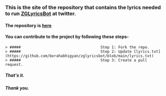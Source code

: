 ### This is the site of the repository that contains the lyrics needed to run [ZGLyricsBot](twitter.com/ZGLyricsBot) at twitter.
#### The repository is [here](https://github.com/borahabhigyan/zglyricsbot/)
#### You can contribute to the project by following these steps-
	> #####                                    Step 1: Fork the repo.
	> #####                                    Step 2: Update [lyrics.txt](https://github.com/borahabhigyan/zglyricsbot/blob/main/lyrics.txt)
	> #####                                    Step 3: Create a pull request.
	
##### That's it.
##### Thank you.
